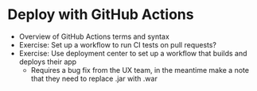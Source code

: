 # Deploy with GitHub Actions

- Overview of GitHub Actions terms and syntax
- Exercise: Set up a workflow to run CI tests on pull requests?
- Exercise: Use deployment center to set up a workflow that builds and deploys their app
  - Requires a bug fix from the UX team, in the meantime make a note that they need to replace .jar with .war
